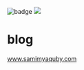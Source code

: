 ![badge](https://github.com/skypencil/blog/workflows/NodeCI/badge.svg)
![](https://github.com/skypencil/blog/workflows/NodeCI/badge.svg)

# blog

www.samimyaquby.com
